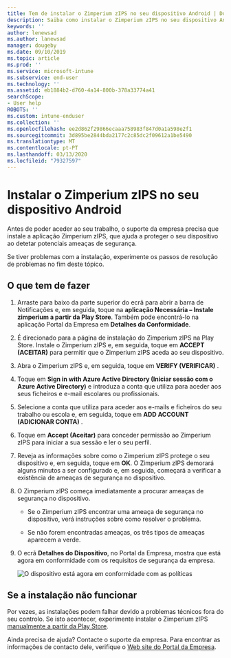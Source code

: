 ```yaml
---
title: Tem de instalar o Zimperium zIPS no seu dispositivo Android | Documentos da Microsoft
description: Saiba como instalar o Zimperium zIPS no seu dispositivo Android.
keywords: ''
author: lenewsad
ms.author: lanewsad
manager: dougeby
ms.date: 09/10/2019
ms.topic: article
ms.prod: ''
ms.service: microsoft-intune
ms.subservice: end-user
ms.technology: ''
ms.assetid: eb1884b2-d760-4a14-800b-378a33774a41
searchScope:
- User help
ROBOTS: ''
ms.custom: intune-enduser
ms.collection: ''
ms.openlocfilehash: ee2d862f29866ecaaa758983f847d0a1a598e2f1
ms.sourcegitcommit: 3d895be2844bda2177c2c85dc2f09612a1be5490
ms.translationtype: MT
ms.contentlocale: pt-PT
ms.lasthandoff: 03/13/2020
ms.locfileid: "79327597"
---
```

# <a name="install-zimperium-zips-on-your-android-device"></a>Instalar o Zimperium zIPS no seu dispositivo Android

Antes de poder aceder ao seu trabalho, o suporte da empresa precisa que instale a aplicação Zimperium zIPS, que ajuda a proteger o seu dispositivo ao detetar potenciais ameaças de segurança.

Se tiver problemas com a instalação, experimente os passos de resolução de problemas no fim deste tópico.

## <a name="what-you-need-to-do"></a>O que tem de fazer

1. Arraste para baixo da parte superior do ecrã para abrir a barra de Notificações e, em seguida, toque na **aplicação Necessária – Instale zimperium a partir da Play Store**. Também pode encontrá-lo na aplicação Portal da Empresa em __Detalhes da Conformidade__.

2. É direcionado para a página de instalação do Zimperium zIPS na Play Store. Instale o Zimperium zIPS e, em seguida, toque em **ACCEPT (ACEITAR)** para permitir que o Zimperium zIPS aceda ao seu dispositivo.

3. Abra o Zimperium zIPS e, em seguida, toque em **VERIFY (VERIFICAR)** .

4. Toque em **Sign in with Azure Active Directory (Iniciar sessão com o Azure Active Directory)** e introduza a conta que utiliza para aceder aos seus ficheiros e e-mail escolares ou profissionais.

5. Selecione a conta que utiliza para aceder aos e-mails e ficheiros do seu trabalho ou escola e, em seguida, toque em **ADD ACCOUNT (ADICIONAR CONTA)** .

6. Toque em **Accept (Aceitar)** para conceder permissão ao Zimperium zIPS para iniciar a sua sessão e ler o seu perfil.

7. Reveja as informações sobre como o Zimperium zIPS protege o seu dispositivo e, em seguida, toque em **OK**. O Zimperium zIPS demorará alguns minutos a ser configurado e, em seguida, começará a verificar a existência de ameaças de segurança no dispositivo.

8. O Zimperium zIPS começa imediatamente a procurar ameaças de segurança no dispositivo.

   * Se o Zimperium zIPS encontrar uma ameaça de segurança no dispositivo, verá instruções sobre como resolver o problema.

   * Se não forem encontradas ameaças, os três tipos de ameaças aparecem a verde.

11. O ecrã **Detalhes do Dispositivo**, no Portal da Empresa, mostra que está agora em conformidade com os requisitos de segurança da empresa.

    ![O dispositivo está agora em conformidade com as políticas](./media/mtd-device-now-compliant-android.png)

## <a name="if-the-installation-doesnt-work"></a>Se a instalação não funcionar

Por vezes, as instalações podem falhar devido a problemas técnicos fora do seu controlo. Se isto acontecer, experimente instalar o Zimperium zIPS [manualmente a partir da Play Store](https://play.google.com/store/apps/details?id=com.zimperium.zips).

Ainda precisa de ajuda? Contacte o suporte da empresa. Para encontrar as informações de contacto dele, verifique o [Web site do Portal da Empresa](https://go.microsoft.com/fwlink/?linkid=2010980).

